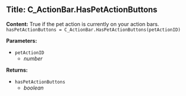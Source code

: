 ## Title: C_ActionBar.HasPetActionButtons

**Content:**
True if the pet action is currently on your action bars.
`hasPetActionButtons = C_ActionBar.HasPetActionButtons(petActionID)`

**Parameters:**
- `petActionID`
  - *number*

**Returns:**
- `hasPetActionButtons`
  - *boolean*